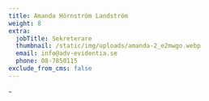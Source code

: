 ```yaml
---
title: Amanda Hörnström Landström
weight: 8
extra:
  jobTitle: Sekreterare
  thumbnail: /static/img/uploads/amanda-2_e2mwgo.webp
  email: info@adv-evidentia.se
  phone: 08-7850115
exclude_from_cms: false
---
```


\-
